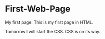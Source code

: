 # First-Web-Page
My first page.
This is my first page in HTML.

Tomorrow I will start the CSS.
CSS is on its way.
